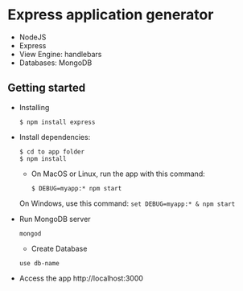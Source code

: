 # Express application generator

- NodeJS
- Express
- View Engine: handlebars
- Databases: MongoDB

 


## Getting started
- Installing
	```
	$ npm install express
	```

- Install dependencies:
	```
	$ cd to app folder
	$ npm install
	```
	- On MacOS or Linux, run the app with this command:
		```
		$ DEBUG=myapp:* npm start
		```
	On Windows, use this command:
		```
		set DEBUG=myapp:* & npm start
		```


- Run MongoDB server
	```
	mongod
	```

	- Create Database
	```
	use db-name
	```
- Access the app
	http://localhost:3000